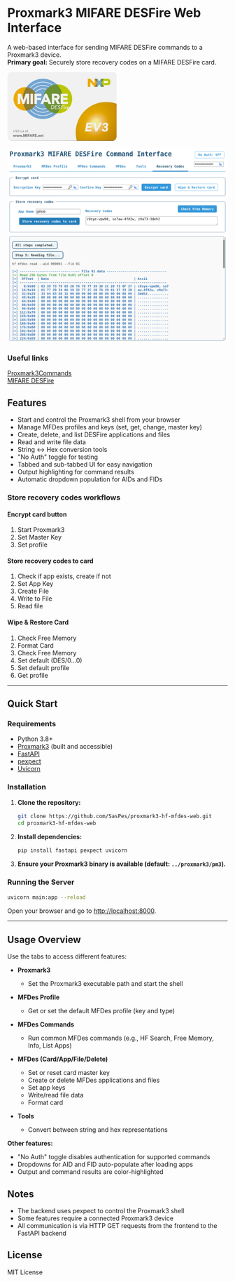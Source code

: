 # Proxmark3 MIFARE DESFire Web Interface

A web-based interface for sending MIFARE DESFire commands to a Proxmark3 device.  
**Primary goal:** Securely store recovery codes on a MIFARE DESFire card.

<img src="ss/MIFARE-DESFire-EV3.png" width="250">

![Screenshot](ss/ss1.png)

### Useful links
[Proxmark3Commands](https://github.com/SasPes/Proxmark3Commands)  
[MIFARE DESFire](https://github.com/SasPes/Proxmark3Commands/blob/main/MIFARE%20DESFire.md)

## Features

- Start and control the Proxmark3 shell from your browser
- Manage MFDes profiles and keys (set, get, change, master key)
- Create, delete, and list DESFire applications and files
- Read and write file data
- String \<-\> Hex conversion tools
- "No Auth" toggle for testing
- Tabbed and sub-tabbed UI for easy navigation
- Output highlighting for command results
- Automatic dropdown population for AIDs and FIDs

### Store recovery codes workflows

#### Encrypt card button
1. Start Proxmark3
2. Set Master Key
3. Set profile

#### Store recovery codes to card
1. Check if app exists, create if not
2. Set App Key
3. Create File
4. Write to File
5. Read file

#### Wipe & Restore Card
1. Check Free Memory
2. Format Card
3. Check Free Memory
4. Set default (DES/0...0)
5. Set default profile
6. Get profile

---

## Quick Start

### Requirements

- Python 3.8+
- [Proxmark3](https://github.com/Proxmark/proxmark3) (built and accessible)
- [FastAPI](https://fastapi.tiangolo.com/)
- [pexpect](https://pexpect.readthedocs.io/en/stable/)
- [Uvicorn](https://www.uvicorn.org/)

### Installation

1. **Clone the repository:**
    ```bash
    git clone https://github.com/SasPes/proxmark3-hf-mfdes-web.git
    cd proxmark3-hf-mfdes-web
    ```

2. **Install dependencies:**
    ```bash
    pip install fastapi pexpect uvicorn
    ```

3. **Ensure your Proxmark3 binary is available (default: `../proxmark3/pm3`).**

### Running the Server

```bash
uvicorn main:app --reload
```

Open your browser and go to [http://localhost:8000](http://localhost:8000).

---

## Usage Overview

Use the tabs to access different features:

- **Proxmark3**  
  - Set the Proxmark3 executable path and start the shell

- **MFDes Profile**  
  - Get or set the default MFDes profile (key and type)

- **MFDes Commands**  
  - Run common MFDes commands (e.g., HF Search, Free Memory, Info, List Apps)

- **MFDes (Card/App/File/Delete)**  
  - Set or reset card master key
  - Create or delete MFDes applications and files
  - Set app keys
  - Write/read file data
  - Format card

- **Tools**  
  - Convert between string and hex representations

**Other features:**
- "No Auth" toggle disables authentication for supported commands
- Dropdowns for AID and FID auto-populate after loading apps
- Output and command results are color-highlighted

## Notes

- The backend uses pexpect to control the Proxmark3 shell
- Some features require a connected Proxmark3 device
- All communication is via HTTP GET requests from the frontend to the FastAPI backend

## License

MIT License 